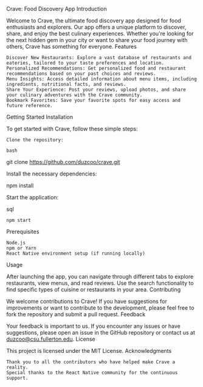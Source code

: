 Crave: Food Discovery App
Introduction

Welcome to Crave, the ultimate food discovery app designed for food enthusiasts and explorers. Our app offers a unique platform to discover, share, and enjoy the best culinary experiences. Whether you're looking for the next hidden gem in your city or want to share your food journey with others, Crave has something for everyone.
Features

    Discover New Restaurants: Explore a vast database of restaurants and eateries, tailored to your taste preferences and location.
    Personalized Recommendations: Get personalized food and restaurant recommendations based on your past choices and reviews.
    Menu Insights: Access detailed information about menu items, including ingredients, nutritional facts, and reviews.
    Share Your Experience: Post your reviews, upload photos, and share your culinary adventures with the Crave community.
    Bookmark Favorites: Save your favorite spots for easy access and future reference.

Getting Started
Installation

To get started with Crave, follow these simple steps:

    Clone the repository:

    bash

git clone https://github.com/duzcoo/crave.git

Install the necessary dependencies:

npm install

Start the application:

sql

    npm start

Prerequisites

    Node.js
    npm or Yarn
    React Native environment setup (if running locally)

Usage

After launching the app, you can navigate through different tabs to explore restaurants, view menus, and read reviews. Use the search functionality to find specific types of cuisine or restaurants in your area.
Contributing

We welcome contributions to Crave! If you have suggestions for improvements or want to contribute to the development, please feel free to fork the repository and submit a pull request.
Feedback

Your feedback is important to us. If you encounter any issues or have suggestions, please open an issue in the GitHub repository or contact us at duzcoo@csu.fullerton.edu.
License

This project is licensed under the MIT License.
Acknowledgments

    Thank you to all the contributors who have helped make Crave a reality.
    Special thanks to the React Native community for the continuous support.
